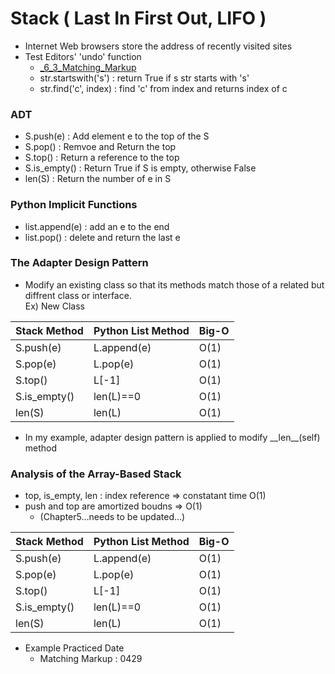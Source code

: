 # Stack ( Last In First Out, LIFO )
- Internet Web browsers store the address of recently visited sites
- Test Editors' 'undo' function 
  -  [\_6_3_Matching_Markup](https://github.com/skyla15/HireMeProject-/blob/master/1_Data_Structures_andAlgorithms_in_Python_T_GoodRich/Chapter6_Stacks_Queues_Deques/Stack/_6_3_Matching_Markup.py) 
    - str.startswith('s') : return True if s str starts with 's' 
    - str.find('c', index) : find 'c' from index and returns index of c
### ADT
- S.push(e) : Add element e to the top of the S
- S.pop() : Remvoe and Return the top 
- S.top() : Return a reference to the top 
- S.is_empty() : Return True if S is empty, otherwise False
- len(S) : Return the number of e in S
  
### Python Implicit Functions 
- list.append(e) : add an e to the end 
- list.pop() : delete and return the last e 
  
### The Adapter Design Pattern
- Modify an existing class so that its methods match those of a related but diffrent class or interface.  
Ex) New Class

Stack Method|Python List Method|Big-O|
----------|----------|-----------| 
S.push(e) |L.append(e)|O(1)|
S.pop(e) |L.pop(e)|O(1)|
S.top() |L\[-1\] |O(1)|
S.is_empty() |len(L)==0|O(1)|
len(S)|len(L)|O(1)|

- In my example, adapter design pattern is applied to modify \_\_len\_\_(self) method

### Analysis of the Array-Based Stack 
- top, is_empty, len : index reference => constatant time O(1)
- push and top are amortized boudns => O(1) 
    - (Chapter5...needs to be updated...)
    
Stack Method|Python List Method|Big-O|
----------|----------|-----------| 
S.push(e) |L.append(e)|O(1)|
S.pop(e) |L.pop(e)|O(1)|
S.top() |L\[-1\] |O(1)|
S.is_empty() |len(L)==0|O(1)|
len(S)|len(L)|O(1)|


- Example Practiced Date
    - Matching Markup : 0429 







